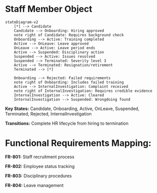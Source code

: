 # Staff Member Object

```mermaid
stateDiagram-v2
    [*] --> Candidate
    Candidate --> Onboarding: Hiring approved
    note right of Candidate: Requires background check
    Onboarding --> Active: Training completed
    Active --> OnLeave: Leave approved
    OnLeave --> Active: Leave period ends
    Active --> Suspended: Disciplinary action
    Suspended --> Active: Issues resolved
    Suspended --> Terminated: Severity level 3
    Active --> Terminated: Resignation/retirement
    Terminated --> [*]
    
    Onboarding --> Rejected: Failed requirements
    note right of Onboarding: Includes failed training
    Active --> InternalInvestigation: Complaint received
    note right of InternalInvestigation: Requires credible evidence
    InternalInvestigation --> Active: Cleared
    InternalInvestigation --> Suspended: Wrongdoing found
```

**Key States:** Candidate, Onboarding, Active, OnLeave, Suspended, Terminated, Rejected, InternalInvestigation

**Transitions:** Complete HR lifecycle from hiring to termination

# Functional Requirements Mapping:

**FR-801:** Staff recruitment process

**FR-802:** Employee status tracking

**FR-803:** Disciplinary procedures

**FR-804:** Leave management
